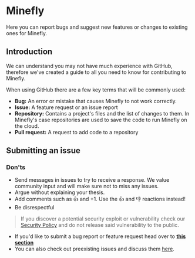 # Minefly

Here you can report bugs and suggest new features or changes to existing ones for Minefly.

## Introduction
We can understand you may not have much experience with GitHub, therefore we've created a guide to all you need to know for contributing to Minefly.

When using GitHub there are a few key terms that will be commonly used:
- **Bug:** An error or mistake that causes Minefly to not work correctly.
- **Issue:** A feature request or an issue report
- **Repository:** Contains a project's files and the list of changes to them. In Minefly's case repositories are used to save the code to run Minefly on the cloud.
- **Pull request:** A request to add code to a repository


## Submitting an issue

### Don'ts
- Send messages in issues to try to receive a response. We value community input and will make sure not to miss any issues.
- Argue without explaining your thesis.
- Add comments such as 👍 and +1. Use the 👍 and 👎 reactions instead!
- Be disrespectful

> If you discover a potential security exploit or vulnerability check our [Security Policy](https://github.com/Minefly/minefly/security/policy) and do not release said vulnerability to the public.



- If you'd like to submit a bug report or feature request head over to **[this section](https://github.com/Minehut/Meta/issues/new/choose)**
- You can also check out preexisting issues and discuss them [here](https://github.com/Minehut/Meta/issues).

